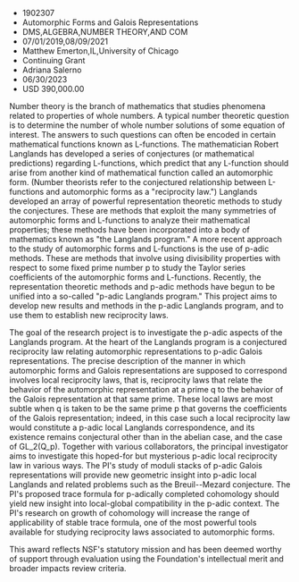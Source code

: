 
* 1902307
* Automorphic Forms and Galois Representations
* DMS,ALGEBRA,NUMBER THEORY,AND COM
* 07/01/2019,08/09/2021
* Matthew Emerton,IL,University of Chicago
* Continuing Grant
* Adriana Salerno
* 06/30/2023
* USD 390,000.00

Number theory is the branch of mathematics that studies phenomena related to
properties of whole numbers. A typical number theoretic question is to determine
the number of whole number solutions of some equation of interest. The answers
to such questions can often be encoded in certain mathematical functions known
as L-functions. The mathematician Robert Langlands has developed a series of
conjectures (or mathematical predictions) regarding L-functions, which predict
that any L-function should arise from another kind of mathematical function
called an automorphic form. (Number theorists refer to the conjectured
relationship between L-functions and automorphic forms as a "reciprocity law.")
Langlands developed an array of powerful representation theoretic methods to
study the conjectures. These are methods that exploit the many symmetries of
automorphic forms and L-functions to analyze their mathematical properties;
these methods have been incorporated into a body of mathematics known as "the
Langlands program." A more recent approach to the study of automorphic forms and
L-functions is the use of p-adic methods. These are methods that involve using
divisibility properties with respect to some fixed prime number p to study the
Taylor series coefficients of the automorphic forms and L-functions. Recently,
the representation theoretic methods and p-adic methods have begun to be unified
into a so-called "p-adic Langlands program." This project aims to develop new
results and methods in the p-adic Langlands program, and to use them to
establish new reciprocity laws.

The goal of the research project is to investigate the p-adic aspects of the
Langlands program. At the heart of the Langlands program is a conjectured
reciprocity law relating automorphic representations to p-adic Galois
representations. The precise description of the manner in which automorphic
forms and Galois representations are supposed to correspond involves local
reciprocity laws, that is, reciprocity laws that relate the behavior of the
automorphic representation at a prime q to the behavior of the Galois
representation at that same prime. These local laws are most subtle when q is
taken to be the same prime p that governs the coefficients of the Galois
representation; indeed, in this case such a local reciprocity law would
constitute a p-adic local Langlands correspondence, and its existence remains
conjectural other than in the abelian case, and the case of GL_2(Q_p). Together
with various collaborators, the principal investigator aims to investigate this
hoped-for but mysterious p-adic local reciprocity law in various ways. The PI's
study of moduli stacks of p-adic Galois representations will provide new
geometric insight into p-adic local Langlands and related problems such as the
Breuil--Mezard conjecture. The PI's proposed trace formula for p-adically
completed cohomology should yield new insight into local-global compatibility in
the p-adic context. The PI's research on growth of cohomology will increase the
range of applicability of stable trace formula, one of the most powerful tools
available for studying reciprocity laws associated to automorphic forms.

This award reflects NSF's statutory mission and has been deemed worthy of
support through evaluation using the Foundation's intellectual merit and broader
impacts review criteria.
